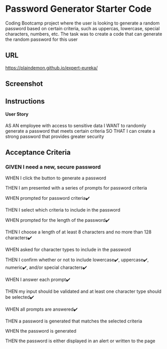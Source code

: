 # Password Generator Starter Code 
 Coding Bootcamp project where the user is looking to generate a random password based on certain criteria, such as uppercas, lowercase, special characters, numbers, etc. The task was to create a code that can generate the random password for this user

## URL
https://plaindemon.github.io/expert-eureka/
## Screenshot

## Instructions

#### User Story

AS AN employee with access to sensitive data
I WANT to randomly generate a password that meets certain criteria
SO THAT I can create a strong password that provides greater security


## Acceptance Criteria

### GIVEN I need a new, secure password

WHEN I click the button to generate a password

THEN I am presented with a series of prompts for password criteria

WHEN prompted for password criteria✔️

THEN I select which criteria to include in the password

WHEN prompted for the length of the password✔️

THEN I choose a length of at least 8 characters and no more than 128 characters✔️

WHEN asked for character types to include in the password

THEN I confirm whether or not to include lowercase✔️, uppercase✔️, numeric✔️, and/or special characters✔️

WHEN I answer each prompt✔️

THEN my input should be validated and at least one character type should be selected✔️

WHEN all prompts are answered✔️

THEN a password is generated that matches the selected criteria

WHEN the password is generated

THEN the password is either displayed in an alert or written to the page
